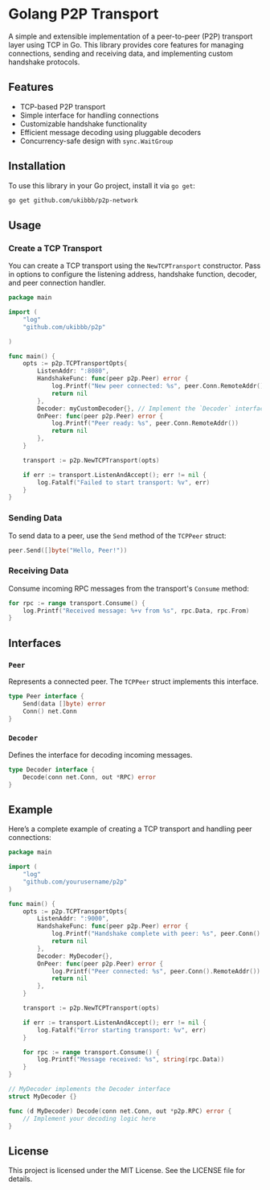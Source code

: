 # Golang P2P Transport

A simple and extensible implementation of a peer-to-peer (P2P) transport layer using TCP in Go. This library provides core features for managing connections, sending and receiving data, and implementing custom handshake protocols.

## Features

- TCP-based P2P transport
- Simple interface for handling connections
- Customizable handshake functionality
- Efficient message decoding using pluggable decoders
- Concurrency-safe design with `sync.WaitGroup`

## Installation

To use this library in your Go project, install it via `go get`:

```bash
go get github.com/ukibbb/p2p-network
```

## Usage

### Create a TCP Transport

You can create a TCP transport using the `NewTCPTransport` constructor. Pass in options to configure the listening address, handshake function, decoder, and peer connection handler.

```go
package main

import (
    "log"
    "github.com/ukibbb/p2p"

)

func main() {
    opts := p2p.TCPTransportOpts{
        ListenAddr: ":8080",
        HandshakeFunc: func(peer p2p.Peer) error {
            log.Printf("New peer connected: %s", peer.Conn.RemoteAddr())
            return nil
        },
        Decoder: myCustomDecoder{}, // Implement the `Decoder` interface
        OnPeer: func(peer p2p.Peer) error {
            log.Printf("Peer ready: %s", peer.Conn.RemoteAddr())
            return nil
        },
    }

    transport := p2p.NewTCPTransport(opts)

    if err := transport.ListenAndAccept(); err != nil {
        log.Fatalf("Failed to start transport: %v", err)
    }
}
```

### Sending Data

To send data to a peer, use the `Send` method of the `TCPPeer` struct:

```go
peer.Send([]byte("Hello, Peer!"))
```

### Receiving Data

Consume incoming RPC messages from the transport's `Consume` method:

```go
for rpc := range transport.Consume() {
    log.Printf("Received message: %+v from %s", rpc.Data, rpc.From)
}
```

## Interfaces

### `Peer`

Represents a connected peer. The `TCPPeer` struct implements this interface.

```go
type Peer interface {
    Send(data []byte) error
    Conn() net.Conn
}
```

### `Decoder`

Defines the interface for decoding incoming messages.

```go
type Decoder interface {
    Decode(conn net.Conn, out *RPC) error
}
```

## Example

Here’s a complete example of creating a TCP transport and handling peer connections:

```go
package main

import (
    "log"
    "github.com/yourusername/p2p"
)

func main() {
    opts := p2p.TCPTransportOpts{
        ListenAddr: ":9000",
        HandshakeFunc: func(peer p2p.Peer) error {
            log.Printf("Handshake complete with peer: %s", peer.Conn().RemoteAddr())
            return nil
        },
        Decoder: MyDecoder{},
        OnPeer: func(peer p2p.Peer) error {
            log.Printf("Peer connected: %s", peer.Conn().RemoteAddr())
            return nil
        },
    }

    transport := p2p.NewTCPTransport(opts)

    if err := transport.ListenAndAccept(); err != nil {
        log.Fatalf("Error starting transport: %v", err)
    }

    for rpc := range transport.Consume() {
        log.Printf("Message received: %s", string(rpc.Data))
    }
}

// MyDecoder implements the Decoder interface
struct MyDecoder {}

func (d MyDecoder) Decode(conn net.Conn, out *p2p.RPC) error {
    // Implement your decoding logic here
}
```

## License

This project is licensed under the MIT License. See the LICENSE file for details.
